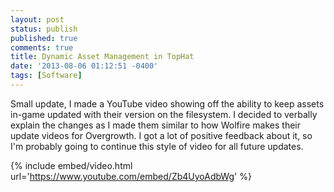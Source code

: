 ```yaml
---
layout: post
status: publish
published: true
comments: true
title: Dynamic Asset Management in TopHat
date: '2013-08-06 01:12:51 -0400'
tags: [Software]
---
```


Small update, I made a YouTube video showing off the ability to keep assets
in-game updated with their version on the filesystem. I decided to verbally
explain the changes as I made them similar to how Wolfire makes their update
videos for Overgrowth. I got a lot of positive feedback about it, so I'm
probably going to continue this style of video for all future updates.

{% include embed/video.html url='https://www.youtube.com/embed/Zb4UyoAdbWg' %}
